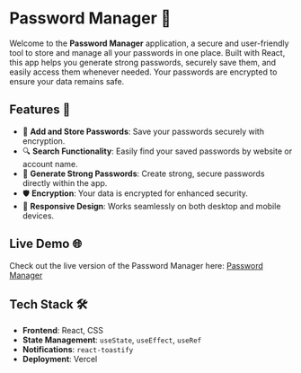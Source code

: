 # Password Manager 🔐

Welcome to the **Password Manager** application, a secure and user-friendly tool to store and manage all your passwords in one place. Built with React, this app helps you generate strong passwords, securely save them, and easily access them whenever needed. Your passwords are encrypted to ensure your data remains safe.

## Features 🚀

- 🔑 **Add and Store Passwords**: Save your passwords securely with encryption.
- 🔍 **Search Functionality**: Easily find your saved passwords by website or account name.
- 🔐 **Generate Strong Passwords**: Create strong, secure passwords directly within the app.
- 🛡️ **Encryption**: Your data is encrypted for enhanced security.
- 🎨 **Responsive Design**: Works seamlessly on both desktop and mobile devices.

## Live Demo 🌐

Check out the live version of the Password Manager here: [Password Manager](https://your-vercel-url.vercel.app)

## Tech Stack 🛠️

- **Frontend**: React, CSS
- **State Management**: `useState`, `useEffect`, `useRef`
- **Notifications**: `react-toastify`
- **Deployment**: Vercel

